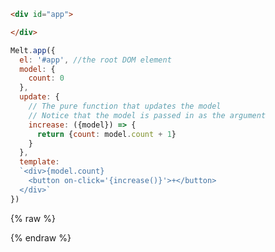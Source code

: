 ---
---

``` html
<div id="app">

</div>
```
``` js
Melt.app({
  el: '#app', //the root DOM element
  model: {
    count: 0
  },
  update: {
    // The pure function that updates the model
    // Notice that the model is passed in as the argument
    increase: ({model}) => {
      return {count: model.count + 1}
    }
  },
  template:
  `<div>{model.count}
    <button on-click='{increase()}'>+</button>
  </div>`
})
```

{% raw %}
<div id="app" class="demo">
</div>
<script>
<script>
    Melt.app({
      el: '#app', //the root DOM element
      model: {
        count: 0
      },
      update: {
        increase: function (context) {
          return {count: context.model.count + 1}
        }
      },
      template: '<div>{model.count}<button on-click="{increase()}">+</button></div>'
    })
</script>
{% endraw %}